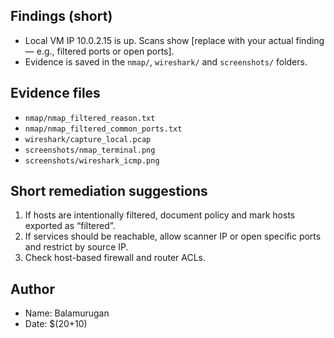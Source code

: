 
## Findings (short)
- Local VM IP 10.0.2.15 is up. Scans show [replace with your actual finding — e.g., filtered ports or open ports].
- Evidence is saved in the `nmap/`, `wireshark/` and `screenshots/` folders.

## Evidence files
- `nmap/nmap_filtered_reason.txt`
- `nmap/nmap_filtered_common_ports.txt`
- `wireshark/capture_local.pcap`
- `screenshots/nmap_terminal.png`
- `screenshots/wireshark_icmp.png`

## Short remediation suggestions
1. If hosts are intentionally filtered, document policy and mark hosts exported as “filtered”.
2. If services should be reachable, allow scanner IP or open specific ports and restrict by source IP.
3. Check host-based firewall and router ACLs.

## Author
- Name: Balamurugan
- Date: $(20+10)
